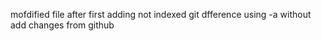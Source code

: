mofdified file
after first adding
not indexed
git dfference
using -a without add
changes from github
